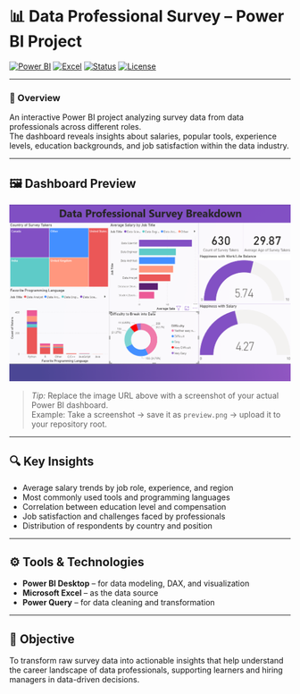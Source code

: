 # 📊 Data Professional Survey – Power BI Project  

[![Power BI](https://img.shields.io/badge/Built%20With-Power%20BI-yellow?logo=powerbi&logoColor=white)](https://powerbi.microsoft.com/)
[![Excel](https://img.shields.io/badge/Data%20Source-Excel-green?logo=microsoft-excel&logoColor=white)](https://www.microsoft.com/en-us/microsoft-365/excel)
[![Status](https://img.shields.io/badge/Status-Completed-blue)]()
[![License](https://img.shields.io/badge/License-MIT-lightgrey)]()

---

### 🎯 Overview  
An interactive Power BI project analyzing survey data from data professionals across different roles.  
The dashboard reveals insights about salaries, popular tools, experience levels, education backgrounds, and job satisfaction within the data industry.

---

## 🖼️ Dashboard Preview  

![Dashboard Preview](https://github.com/nikhil7gp/Data-Professional-Survey-PowerBi-Project/blob/main/preview.png)

> *Tip:* Replace the image URL above with a screenshot of your actual Power BI dashboard.  
> Example: Take a screenshot → save it as `preview.png` → upload it to your repository root.

---

## 🔍 Key Insights  

- Average salary trends by job role, experience, and region  
- Most commonly used tools and programming languages  
- Correlation between education level and compensation  
- Job satisfaction and challenges faced by professionals  
- Distribution of respondents by country and position  

---

## ⚙️ Tools & Technologies  

- **Power BI Desktop** – for data modeling, DAX, and visualization  
- **Microsoft Excel** – as the data source  
- **Power Query** – for data cleaning and transformation  

---

## 🚀 Objective  

To transform raw survey data into actionable insights that help understand the career landscape of data professionals, supporting learners and hiring managers in data-driven decisions.
